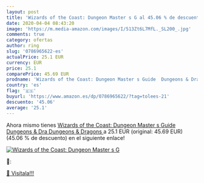 ```yaml
---
layout: post
title: 'Wizards of the Coast: Dungeon Master s G al 45.06 % de descuento'
date: 2020-04-04 08:43:20
image: 'https://m.media-amazon.com/images/I/513Zt6L7MfL._SL200_.jpg'
comments: true
category: ofertas
author: ring
slug: '0786965622-es'
actualPrice: 25.1 EUR
currency: EUR
price: 25.1
comparePrice: 45.69 EUR
prodname: 'Wizards of the Coast: Dungeon Master s Guide  Dungeons & Dra  Dungeons & Dragons '
country: 'es'
flag: '🇪🇸'
buyurl: 'https://www.amazon.es/dp/0786965622/?tag=tolees-21'
descuento: '45.06'
average: '25.1'
---
```


Ahora mismo tienes [Wizards of the Coast: Dungeon Master s Guide  Dungeons & Dra  Dungeons & Dragons ](https://www.amazon.es/dp/0786965622/?tag=tolees-21) a 25.1 EUR (original: 45.69 EUR) (45.06 %  de descuento) en el siguiente enlace!

[![Wizards of the Coast: Dungeon Master s G](https://m.media-amazon.com/images/I/513Zt6L7MfL._SL200_.jpg)](https://www.amazon.es/dp/0786965622/?tag=tolees-21)

🔎:


[🛒 Visítala!!!](https://www.amazon.es/dp/0786965622/?tag=tolees-21)
